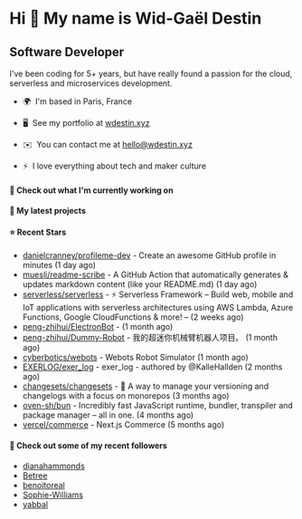 Hi 👋 My name is Wid-Gaël Destin
================================

Software Developer
------------------

I've been coding for 5+ years, but have really found a passion for the cloud, serverless and microservices development.

* 🌍  I'm based in Paris, France
* 🖥️  See my portfolio at [wdestin.xyz](http://wdestin.xyz)
* ✉️  You can contact me at [hello@wdestin.xyz](mailto:hello@wdestin.xyz)

* ⚡  I love everything about tech and maker culture

#### 👷 Check out what I'm currently working on


#### 🌱 My latest projects


#### ⭐ Recent Stars

- [danielcranney/profileme-dev](https://github.com/danielcranney/profileme-dev) - Create an awesome GitHub profile in minutes (1 day ago)
- [muesli/readme-scribe](https://github.com/muesli/readme-scribe) - A GitHub Action that automatically generates &amp; updates markdown content (like your README.md) (1 day ago)
- [serverless/serverless](https://github.com/serverless/serverless) - ⚡ Serverless Framework – Build web, mobile and IoT applications with serverless architectures using AWS Lambda, Azure Functions, Google CloudFunctions &amp; more! –  (2 weeks ago)
- [peng-zhihui/ElectronBot](https://github.com/peng-zhihui/ElectronBot) -  (1 month ago)
- [peng-zhihui/Dummy-Robot](https://github.com/peng-zhihui/Dummy-Robot) - 我的超迷你机械臂机器人项目。 (1 month ago)
- [cyberbotics/webots](https://github.com/cyberbotics/webots) - Webots Robot Simulator (1 month ago)
- [EXERLOG/exer_log](https://github.com/EXERLOG/exer_log) - exer_log - authored by @KalleHallden (2 months ago)
- [changesets/changesets](https://github.com/changesets/changesets) - 🦋       A way to manage your versioning and changelogs with a focus on monorepos (3 months ago)
- [oven-sh/bun](https://github.com/oven-sh/bun) - Incredibly fast JavaScript runtime, bundler, transpiler and package manager – all in one. (4 months ago)
- [vercel/commerce](https://github.com/vercel/commerce) - Next.js Commerce (5 months ago)

#### 👯 Check out some of my recent followers

- [dianahammonds](https://github.com/dianahammonds)
- [Betree](https://github.com/Betree)
- [benoitoreal](https://github.com/benoitoreal)
- [Sophie-Williams](https://github.com/Sophie-Williams)
- [yabbal](https://github.com/yabbal)
